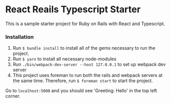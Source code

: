 # React Reails Typescript Starter

This is a sample starter project for Ruby on Rails with React and Typescript.

### Installation

1. Run `$ bundle install` to install all of the gems necessary to run the project. 
2. Run `$ yarn` to install all necessary node-modules
3. Run `./bin/webpack-dev-server --host 127.0.0.1` to set up webpack dev server
4. This project uses foreman to run both the rails and webpack servers at the same time. Therefore, run `$ foreman start` to start the project. 

Go to `localhost:5000` and you should see 'Greeting: Hello' in the top left corner. 
